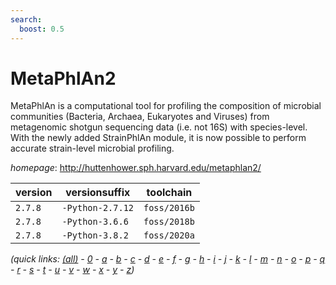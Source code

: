 ```yaml
---
search:
  boost: 0.5
---
```

# MetaPhlAn2

MetaPhlAn is a computational tool for profiling the composition of microbial  communities (Bacteria, Archaea, Eukaryotes and Viruses) from metagenomic shotgun sequencing  data (i.e. not 16S) with species-level. With the newly added StrainPhlAn module, it is now  possible to perform accurate strain-level microbial profiling.

*homepage*: <http://huttenhower.sph.harvard.edu/metaphlan2/>

version | versionsuffix | toolchain
--------|---------------|----------
``2.7.8`` | ``-Python-2.7.12`` | ``foss/2016b``
``2.7.8`` | ``-Python-3.6.6`` | ``foss/2018b``
``2.7.8`` | ``-Python-3.8.2`` | ``foss/2020a``


*(quick links: [(all)](../index.md) - [0](../0/index.md) - [a](../a/index.md) - [b](../b/index.md) - [c](../c/index.md) - [d](../d/index.md) - [e](../e/index.md) - [f](../f/index.md) - [g](../g/index.md) - [h](../h/index.md) - [i](../i/index.md) - [j](../j/index.md) - [k](../k/index.md) - [l](../l/index.md) - [m](../m/index.md) - [n](../n/index.md) - [o](../o/index.md) - [p](../p/index.md) - [q](../q/index.md) - [r](../r/index.md) - [s](../s/index.md) - [t](../t/index.md) - [u](../u/index.md) - [v](../v/index.md) - [w](../w/index.md) - [x](../x/index.md) - [y](../y/index.md) - [z](../z/index.md))*

